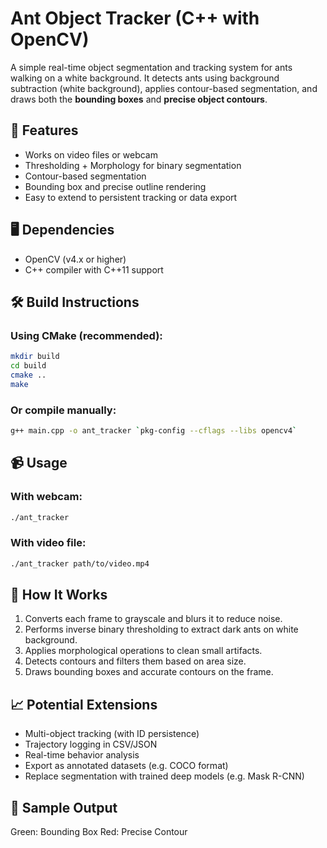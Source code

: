 # Ant Object Tracker (C++ with OpenCV)

A simple real-time object segmentation and tracking system for ants walking on a white background. It detects ants using background subtraction (white background), applies contour-based segmentation, and draws both the **bounding boxes** and **precise object contours**.

## 🚀 Features

- Works on video files or webcam
- Thresholding + Morphology for binary segmentation
- Contour-based segmentation
- Bounding box and precise outline rendering
- Easy to extend to persistent tracking or data export

## 🖥️ Dependencies

- OpenCV (v4.x or higher)
- C++ compiler with C++11 support

## 🛠️ Build Instructions

### Using CMake (recommended):

```bash
mkdir build
cd build
cmake ..
make
```

### Or compile manually:

```bash
g++ main.cpp -o ant_tracker `pkg-config --cflags --libs opencv4`
```

## 📹 Usage
### With webcam:
```bash
./ant_tracker
```
### With video file:
```bash
./ant_tracker path/to/video.mp4
```

## 🧠 How It Works
1. Converts each frame to grayscale and blurs it to reduce noise.
2. Performs inverse binary thresholding to extract dark ants on white background.
3. Applies morphological operations to clean small artifacts.
4. Detects contours and filters them based on area size.
5. Draws bounding boxes and accurate contours on the frame.

## 📈 Potential Extensions
- Multi-object tracking (with ID persistence)
- Trajectory logging in CSV/JSON
- Real-time behavior analysis
- Export as annotated datasets (e.g. COCO format)
- Replace segmentation with trained deep models (e.g. Mask R-CNN)

## 🐜 Sample Output

Green: Bounding Box
Red: Precise Contour

